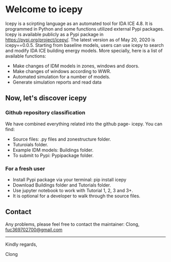 # Welcome to icepy

Icepy is a scirpting language as an automated tool for IDA ICE 4.8. It is  programmed in Python and some functions utilized external Pypi packages. Icepy is available publicly as a Pypi
package in https://pypi.org/project/icepy/. The latest version as of May 20,
2020 is icepy==0.0.5. Starting from baseline models, users can use icepy to search and modify IDA ICE building energy models.
More specially, here is a list of available functions:

* Make changes of IDM models in zones, windows and doors.
* Make changes of windows according to WWR.
* Automated simulation for a number of models.
* Generate simulation reports and read data


## Now, let's discover icepy

### Github repository classification
We have combined everything related into the github page- icepy. You can find:

* Source files: .py files and zonestructure folder.
* Tuturoials folder.
* Example IDM models: Buildings folder.
* To submit to Pypi: Pypipackage folder.

### For a fresh user
* Install Pypi package via your terminal: pip install icepy
* Download Buildings folder and Tutorials folder.
* Use jupyter notebook to work with Tutorial 1, 2, 3 and 3+. 
* It is optional for a developer to walk through the source files.

## Contact
Any problems, please feel free to contact the maintainer: Clong, fuc369702700@gmail.com


--------------------------


Kindly regards,

Clong







